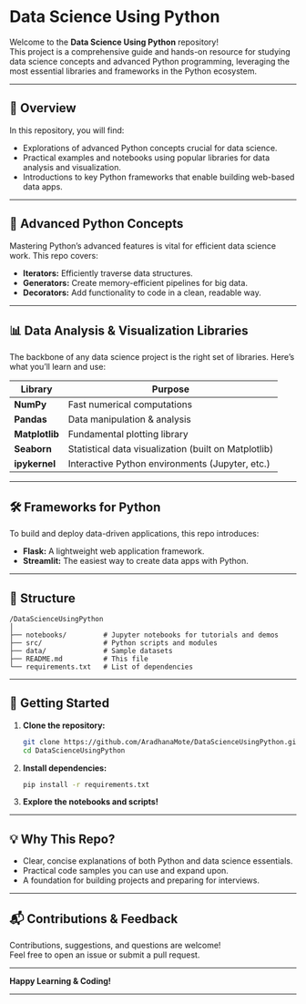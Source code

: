 # Data Science Using Python

Welcome to the **Data Science Using Python** repository!  
This project is a comprehensive guide and hands-on resource for studying data science concepts and advanced Python programming, leveraging the most essential libraries and frameworks in the Python ecosystem.

---

## 🚀 Overview

In this repository, you will find:

- Explorations of advanced Python concepts crucial for data science.
- Practical examples and notebooks using popular libraries for data analysis and visualization.
- Introductions to key Python frameworks that enable building web-based data apps.

---

## 🐍 Advanced Python Concepts

Mastering Python’s advanced features is vital for efficient data science work. This repo covers:

- **Iterators:** Efficiently traverse data structures.
- **Generators:** Create memory-efficient pipelines for big data.
- **Decorators:** Add functionality to code in a clean, readable way.

---

## 📊 Data Analysis & Visualization Libraries

The backbone of any data science project is the right set of libraries. Here’s what you’ll learn and use:

| Library      | Purpose                       |
|--------------|------------------------------|
| **NumPy**    | Fast numerical computations  |
| **Pandas**   | Data manipulation & analysis |
| **Matplotlib** | Fundamental plotting library |
| **Seaborn**  | Statistical data visualization (built on Matplotlib) |
| **ipykernel**| Interactive Python environments (Jupyter, etc.) |

---

## 🛠️ Frameworks for Python

To build and deploy data-driven applications, this repo introduces:

- **Flask:** A lightweight web application framework.
- **Streamlit:** The easiest way to create data apps with Python.

---

## 📂 Structure

```
/DataScienceUsingPython
│
├── notebooks/         # Jupyter notebooks for tutorials and demos
├── src/               # Python scripts and modules
├── data/              # Sample datasets
├── README.md          # This file
└── requirements.txt   # List of dependencies
```

---

## 🌟 Getting Started

1. **Clone the repository:**
   ```bash
   git clone https://github.com/AradhanaMote/DataScienceUsingPython.git
   cd DataScienceUsingPython
   ```

2. **Install dependencies:**
   ```bash
   pip install -r requirements.txt
   ```

3. **Explore the notebooks and scripts!**

---

## 💡 Why This Repo?

- Clear, concise explanations of both Python and data science essentials.
- Practical code samples you can use and expand upon.
- A foundation for building projects and preparing for interviews.

---

## 📬 Contributions & Feedback

Contributions, suggestions, and questions are welcome!  
Feel free to open an issue or submit a pull request.

---

**Happy Learning & Coding!**

---
